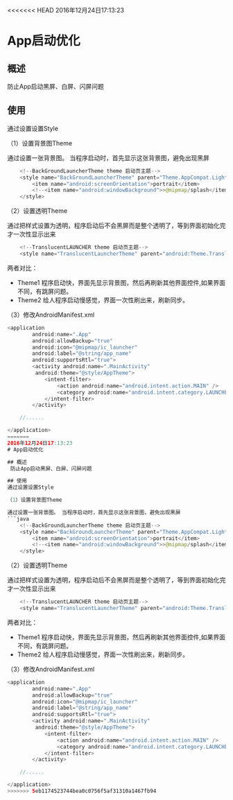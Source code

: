 <<<<<<< HEAD
2016年12月24日17:13:23
# App启动优化

## 概述
 防止App启动黑屏、白屏、闪屏问题

## 使用
通过设置设置Style

（1）设置背景图Theme

通过设置一张背景图。 当程序启动时，首先显示这张背景图，避免出现黑屏
```java
    <!--BackGroundLauncherTheme theme 启动页主题-->
    <style name="BackGroundLauncherTheme" parent="Theme.AppCompat.Light.NoActionBar">
        <item name="android:screenOrientation">portrait</item>
        <!--<item name="android:windowBackground">>@mipmap/splash</item>-->
    </style>
```
（2）设置透明Theme

通过把样式设置为透明，程序启动后不会黑屏而是整个透明了，等到界面初始化完才一次性显示出来
```java
    <!--TranslucentLAUNCHER theme 启动页主题-->
    <style name="TranslucentLauncherTheme" parent="android:Theme.Translucent.NoTitleBar.Fullscreen"/>
```
两者对比：

- Theme1 程序启动快，界面先显示背景图，然后再刷新其他界面控件,如果界面不同，有跳屏问题。
- Theme2 给人程序启动慢感觉，界面一次性刷出来，刷新同步。

（3）修改AndroidManifest.xml
```java
<application
        android:name=".App"
        android:allowBackup="true"
        android:icon="@mipmap/ic_launcher"
        android:label="@string/app_name"
        android:supportsRtl="true">
        <activity android:name=".MainActivity"
         android:theme="@style/AppTheme">
            <intent-filter>
                <action android:name="android.intent.action.MAIN" />
                <category android:name="android.intent.category.LAUNCHER" />
            </intent-filter>
        </activity>

    //......

</application>
=======
2016年12月24日17:13:23
# App启动优化

## 概述
 防止App启动黑屏、白屏、闪屏问题

## 使用
通过设置设置Style

（1）设置背景图Theme

通过设置一张背景图。 当程序启动时，首先显示这张背景图，避免出现黑屏
```java
    <!--BackGroundLauncherTheme theme 启动页主题-->
    <style name="BackGroundLauncherTheme" parent="Theme.AppCompat.Light.NoActionBar">
        <item name="android:screenOrientation">portrait</item>
        <!--<item name="android:windowBackground">>@mipmap/splash</item>-->
    </style>
```
（2）设置透明Theme

通过把样式设置为透明，程序启动后不会黑屏而是整个透明了，等到界面初始化完才一次性显示出来
```java
    <!--TranslucentLAUNCHER theme 启动页主题-->
    <style name="TranslucentLauncherTheme" parent="android:Theme.Translucent.NoTitleBar.Fullscreen"/>
```
两者对比：

- Theme1 程序启动快，界面先显示背景图，然后再刷新其他界面控件,如果界面不同，有跳屏问题。
- Theme2 给人程序启动慢感觉，界面一次性刷出来，刷新同步。

（3）修改AndroidManifest.xml
```java
<application
        android:name=".App"
        android:allowBackup="true"
        android:icon="@mipmap/ic_launcher"
        android:label="@string/app_name"
        android:supportsRtl="true">
        <activity android:name=".MainActivity"
         android:theme="@style/AppTheme">
            <intent-filter>
                <action android:name="android.intent.action.MAIN" />
                <category android:name="android.intent.category.LAUNCHER" />
            </intent-filter>
        </activity>

    //......

</application>
>>>>>>> 5eb1174523744bea0c0756f5af31310a1467fb94
```